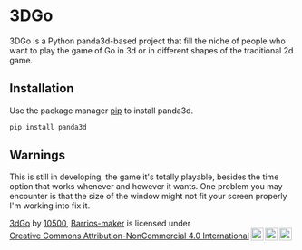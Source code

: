 # 3DGo
3DGo is a Python panda3d-based project that fill the niche of people who want to play the game of Go in 3d or in different shapes of the traditional 2d game.

 ## Installation

Use the package manager [pip](https://pip.pypa.io/en/stable/) to install panda3d.

```bash
pip install panda3d
```
 ## Warnings
 
This is still in developing, the game it's totally playable, besides the time option that works whenever and however it wants. One problem you may encounter is that the size of the window might not fit your screen properly I'm working into fix it.


<p xmlns:cc="http://creativecommons.org/ns#" xmlns:dct="http://purl.org/dc/terms/"><a property="dct:title" rel="cc:attributionURL" href="https://github.com/10500x/3dGo">3dGo</a> by <a rel="cc:attributionURL dct:creator" property="cc:attributionName" href="https://github.com/10500x">10500</a>, <a rel="cc:attributionURL dct:creator" property="cc:attributionName" href="https://github.com/Barrios-maker">Barrios-maker</a> is licensed under <a href="https://creativecommons.org/licenses/by-nc-sa/4.0/" target="_blank" rel="license noopener noreferrer" style="display:inline-block;">Creative Commons Attribution-NonCommercial 4.0 International<img style="height:22px!important;margin-left:3px;vertical-align:text-bottom;" src="https://mirrors.creativecommons.org/presskit/icons/cc.svg?ref=chooser-v1" alt=""><img style="height:22px!important;margin-left:3px;vertical-align:text-bottom;" src="https://mirrors.creativecommons.org/presskit/icons/by.svg?ref=chooser-v1" alt=""><img style="height:22px!important;margin-left:3px;vertical-align:text-bottom;" src="https://mirrors.creativecommons.org/presskit/icons/nc.svg?ref=chooser-v1" alt=""></a></p>
